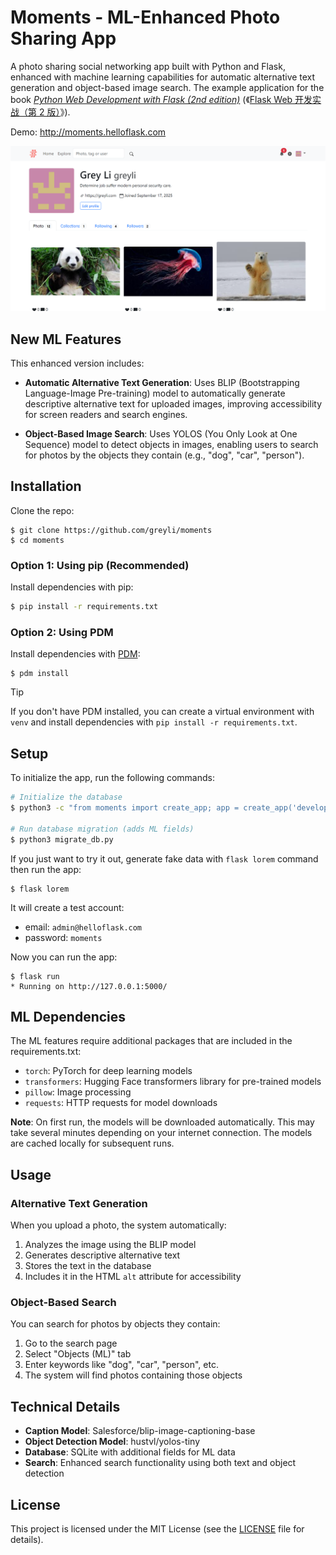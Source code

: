 # Moments - ML-Enhanced Photo Sharing App

A photo sharing social networking app built with Python and Flask, enhanced with machine learning capabilities for automatic alternative text generation and object-based image search. The example application for the book *[Python Web Development with Flask (2nd edition)](https://helloflask.com/en/book/4)* (《[Flask Web 开发实战（第 2 版）](https://helloflask.com/book/4)》).

Demo: http://moments.helloflask.com

![Screenshot](demo.png)

## New ML Features

This enhanced version includes:

- **Automatic Alternative Text Generation**: Uses BLIP (Bootstrapping Language-Image Pre-training) model to automatically generate descriptive alternative text for uploaded images, improving accessibility for screen readers and search engines.

- **Object-Based Image Search**: Uses YOLOS (You Only Look at One Sequence) model to detect objects in images, enabling users to search for photos by the objects they contain (e.g., "dog", "car", "person").

## Installation

Clone the repo:

```
$ git clone https://github.com/greyli/moments
$ cd moments
```

### Option 1: Using pip (Recommended)

Install dependencies with pip:

```bash
$ pip install -r requirements.txt
```

### Option 2: Using PDM

Install dependencies with [PDM](https://pdm.fming.dev):

```
$ pdm install
```

> [!TIP]
> If you don't have PDM installed, you can create a virtual environment with `venv` and install dependencies with `pip install -r requirements.txt`.

## Setup

To initialize the app, run the following commands:

```bash
# Initialize the database
$ python3 -c "from moments import create_app; app = create_app('development'); app.app_context().push(); from moments.core.extensions import db; db.create_all(); print('Database initialized')"

# Run database migration (adds ML fields)
$ python3 migrate_db.py
```

If you just want to try it out, generate fake data with `flask lorem` command then run the app:

```
$ flask lorem
```

It will create a test account:

* email: `admin@helloflask.com`
* password: `moments`

Now you can run the app:

```
$ flask run
* Running on http://127.0.0.1:5000/
```

## ML Dependencies

The ML features require additional packages that are included in the requirements.txt:

- `torch`: PyTorch for deep learning models
- `transformers`: Hugging Face transformers library for pre-trained models
- `pillow`: Image processing
- `requests`: HTTP requests for model downloads

**Note**: On first run, the models will be downloaded automatically. This may take several minutes depending on your internet connection. The models are cached locally for subsequent runs.

## Usage

### Alternative Text Generation

When you upload a photo, the system automatically:
1. Analyzes the image using the BLIP model
2. Generates descriptive alternative text
3. Stores the text in the database
4. Includes it in the HTML `alt` attribute for accessibility

### Object-Based Search

You can search for photos by objects they contain:
1. Go to the search page
2. Select "Objects (ML)" tab
3. Enter keywords like "dog", "car", "person", etc.
4. The system will find photos containing those objects

## Technical Details

- **Caption Model**: Salesforce/blip-image-captioning-base
- **Object Detection Model**: hustvl/yolos-tiny
- **Database**: SQLite with additional fields for ML data
- **Search**: Enhanced search functionality using both text and object detection

## License

This project is licensed under the MIT License (see the
[LICENSE](LICENSE) file for details).
